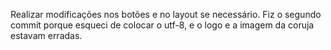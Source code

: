 Realizar modificações nos botões e no layout se necessário.
Fiz o segundo commit porque esqueci de colocar o utf-8, e o logo e a imagem da coruja estavam erradas.